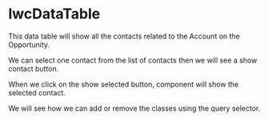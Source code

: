 # lwcDataTable

This data table will show all the contacts related to the Account on the Opportunity. 

We can select one contact from the list of contacts then we will see a show contact button. 

When we click on the show selected button, component will show the selected contact. 

We will see how we can add or remove the classes using the query selector. 